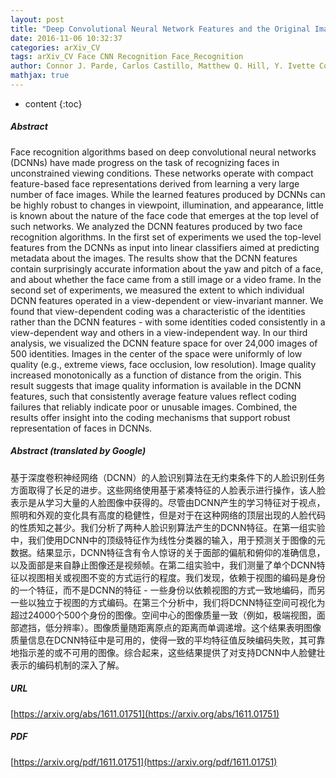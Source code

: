 ```yaml
---
layout: post
title: "Deep Convolutional Neural Network Features and the Original Image"
date: 2016-11-06 10:32:37
categories: arXiv_CV
tags: arXiv_CV Face CNN Recognition Face_Recognition
author: Connor J. Parde, Carlos Castillo, Matthew Q. Hill, Y. Ivette Colon, Swami Sankaranarayanan, Jun-Cheng Chen, Alice J. O'Toole
mathjax: true
---
```


* content
{:toc}

##### Abstract
Face recognition algorithms based on deep convolutional neural networks (DCNNs) have made progress on the task of recognizing faces in unconstrained viewing conditions. These networks operate with compact feature-based face representations derived from learning a very large number of face images. While the learned features produced by DCNNs can be highly robust to changes in viewpoint, illumination, and appearance, little is known about the nature of the face code that emerges at the top level of such networks. We analyzed the DCNN features produced by two face recognition algorithms. In the first set of experiments we used the top-level features from the DCNNs as input into linear classifiers aimed at predicting metadata about the images. The results show that the DCNN features contain surprisingly accurate information about the yaw and pitch of a face, and about whether the face came from a still image or a video frame. In the second set of experiments, we measured the extent to which individual DCNN features operated in a view-dependent or view-invariant manner. We found that view-dependent coding was a characteristic of the identities rather than the DCNN features - with some identities coded consistently in a view-dependent way and others in a view-independent way. In our third analysis, we visualized the DCNN feature space for over 24,000 images of 500 identities. Images in the center of the space were uniformly of low quality (e.g., extreme views, face occlusion, low resolution). Image quality increased monotonically as a function of distance from the origin. This result suggests that image quality information is available in the DCNN features, such that consistently average feature values reflect coding failures that reliably indicate poor or unusable images. Combined, the results offer insight into the coding mechanisms that support robust representation of faces in DCNNs.

##### Abstract (translated by Google)
基于深度卷积神经网络（DCNN）的人脸识别算法在无约束条件下的人脸识别任务方面取得了长足的进步。这些网络使用基于紧凑特征的人脸表示进行操作，该人脸表示是从学习大量的人脸图像中获得的。尽管由DCNN产生的学习特征对于视点，照明和外观的变化具有高度的稳健性，但是对于在这种网络的顶层出现的人脸代码的性质知之甚少。我们分析了两种人脸识别算法产生的DCNN特征。在第一组实验中，我们使用DCNN中的顶级特征作为线性分类器的输入，用于预测关于图像的元数据。结果显示，DCNN特征含有令人惊讶的关于面部的偏航和俯仰的准确信息，以及面部是来自静止图像还是视频帧。在第二组实验中，我们测量了单个DCNN特征以视图相关或视图不变的方式运行的程度。我们发现，依赖于视图的编码是身份的一个特征，而不是DCNN的特征 - 一些身份以依赖视图的方式一致地编码，而另一些以独立于视图的方式编码。在第三个分析中，我们将DCNN特征空间可视化为超过24000个500个身份的图像。空间中心的图像质量一致（例如，极端视图，面部遮挡，低分辨率）。图像质量随距离原点的距离而单调递增。这个结果表明图像质量信息在DCNN特征中是可用的，使得一致的平均特征值反映编码失败，其可靠地指示差的或不可用的图像。综合起来，这些结果提供了对支持DCNN中人脸健壮表示的编码机制的深入了解。

##### URL
[https://arxiv.org/abs/1611.01751](https://arxiv.org/abs/1611.01751)

##### PDF
[https://arxiv.org/pdf/1611.01751](https://arxiv.org/pdf/1611.01751)

